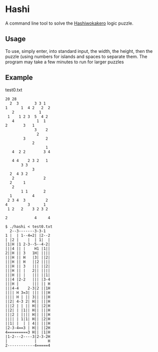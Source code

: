 # Hashi
A command line tool to solve the [Hashiwokakero](https://en.wikipedia.org/wiki/Hashiwokakero) logic puzzle.

## Usage
To use, simply enter, into standard input, the width, the height, then the puzzle (using numbers for islands and spaces to
separate them. The program may take a few minutes to run for larger puzzles

## Example
test0.txt
```
20 28
  2  3       3 3 1
1      1  4 2   2  2
   2           1
 1    1 2 3  5  4 2
   4          1  1
2       3   1
             3    2
              2
        3         2
            2
                  1
   4  2 2        3 4

   4 4    2 3 2   1
       3 3
            3
  2  4 3 2
   2             2
  2     1
   2
       1 1       2
  1         4
 2 3 4  3         2
4         3      1
 1 2   2    3 2 3 2

2            4     4
```

```
$ ./hashi < test0.txt
  2--3-------3-3-1  
1 |  | 1--4=2| |2--2
| |2 |    |  | 1|  |
|1|H |1 2-3--5--4-2|
|||4 || |    H1 |1||
2||H || 3   1H| ||||
|||H || H   |3| ||2|
|||H || H   ||2 ||||
|||H || 3   ||| ||2|
|||H || |   2|| ||||
|||H || |   ||| ||1|
|||4 |2-2   ||| |3-4
|||H |      ||| || H
|||4-4    2-3|2 ||1H
|||| H 3=3| ||| |||H
|||| H | || 3|| |||H
||2| 4-3 2| H|| |||H
|||2 | | || H|| |2|H
||2| | |1|| H|| |||H
|||2 | |||| H|| |||H
|||| | 1|1| H|| |2|H
||1| |  | | 4|| |||H
|2-3-4==3 | H|| ||2H
4=========3 H|| |1|H
|1-2---2----3|2-3-2H
|            |     H
2------------4=====4
```
